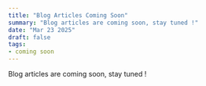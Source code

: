 ```yaml
---
title: "Blog Articles Coming Soon"
summary: "Blog articles are coming soon, stay tuned !"
date: "Mar 23 2025"
draft: false
tags:
- coming soon
---
```

Blog articles are coming soon, stay tuned !